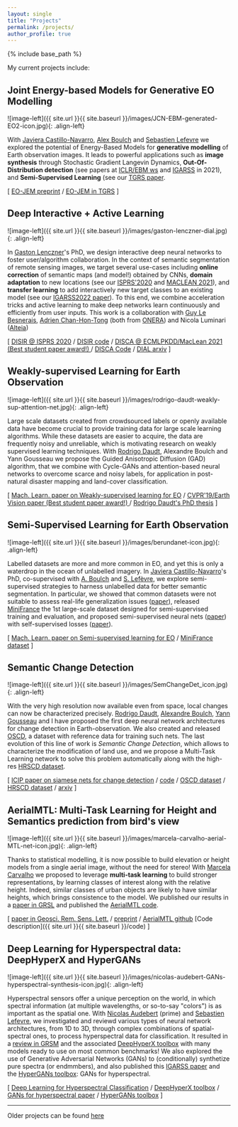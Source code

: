 ```yaml
---
layout: single
title: "Projects"
permalink: /projects/
author_profile: true
---
```


{% include base_path %}

My current projects include:

## Joint Energy-based Models for Generative EO Modelling

![image-left]({{ site.url }}{{ site.baseurl }}/images/JCN-EBM-generated-EO2-icon.jpg){: .align-left} 

With [Javiera Castillo-Navarro](), [Alex Boulch](https://www.boulch.eu/) and [Sebastien Lefevre](http://people.irisa.fr/Sebastien.Lefevre/) we explored the potential of Energy-Based Models for **generative modelling** of Earth observation images. It leads to powerful applications such as **image synthesis** through Stochastic Gradient Langevin Dynamics, **Out-Of-Distribution detection** (see papers at [ICLR/EBM ws](https://openreview.net/forum?id=1CtqZ1MvAFp) and [IGARSS](https://ieeexplore.ieee.org/document/9553440) in 2021), and **Semi-Supervised Learning** (see our [TGRS paper](https://hal.archives-ouvertes.fr/hal-03379500).

\[ [EO-JEM preprint](https://hal.archives-ouvertes.fr/hal-03379500) / [EO-JEM in TGRS](https://ieeexplore.ieee.org/document/9606737) \]

## Deep Interactive + Active Learning

![image-left]({{ site.url }}{{ site.baseurl }}/images/gaston-lenczner-dial.jpg){: .align-left} 

In [Gaston Lenczner](https://gaslen.github.io/)'s PhD, we design interactive deep neural networks to foster user/algorithm collaboration. In the context of semantic segmentation  of remote sensing images, we target several use-cases including **online correction** of semantic maps (and model!) obtained by CNNs, **domain adaptation** to new locations (see our [ISPRS'2020](https://www.isprs-ann-photogramm-remote-sens-spatial-inf-sci.net/V-2-2020/877/2020/isprs-annals-V-2-2020-877-2020.pdf) and [MACLEAN 2021](http://ceur-ws.org/Vol-2766/paper1.pdf)), and **transfer learning** to add interactively new target classes to an existing model (see our [IGARSS2022 paper]()). To this end, we combine acceleration tricks and active learning to make deep networks learn continuously and efficiently from user inputs. This work is a collaboration with [Guy Le Besnerais](https://scholar.google.com/citations?user=r8V306wAAAAJ&hl=en), [Adrien Chan-Hon-Tong](https://www.onera.fr/en/staff/adrien-chan-hon-tong) (both from [ONERA](https://www.onera.fr/)) and Nicola Luminari ([Alteia](https://alteia.com/))

\[ [DISIR @ ISPRS 2020](https://www.isprs-ann-photogramm-remote-sens-spatial-inf-sci.net/V-2-2020/877/2020/isprs-annals-V-2-2020-877-2020.pdf) / [DISIR code](https://github.com/delair-ai/DISIR) / [DISCA @ ECMLPKDD/MacLean 2021 (Best student paper award!) ](http://ceur-ws.org/Vol-2766/paper1.pdf) / [DISCA Code](https://github.com/delair-ai/DISCA) / [DIAL arxiv](https://arxiv.org/abs/2201.01047) \]


## Weakly-supervised Learning for Earth Observation

![image-left]({{ site.url }}{{ site.baseurl }}/images/rodrigo-daudt-weakly-sup-attention-net.jpg){: .align-left} 

Large scale datasets created from crowdsourced labels or openly available data have become crucial to provide training data for large scale learning algorithms. While these datasets are easier to acquire, the data are frequently noisy and unreliable, which is motivating research on weakly supervised learning techniques. With [Rodrigo Daudt](https://rcdaudt.github.io/), Alexandre Boulch and Yann Gousseau we propose the Guided Anisotropic Diffusion (GAD) algorithm, that we combine with Cycle-GANs and attention-based neural networks to overcome scarce and noisy labels, for application in post-natural disaster mapping and land-cover classification. 

\[ [Mach. Learn. paper on Weakly-supervised learning for EO](https://link.springer.com/article/10.1007%2Fs10994-021-06008-4) / [CVPR'19/Earth Vision paper (Best student paper award!) ](https://openaccess.thecvf.com/content_CVPRW_2019/html/EarthVision/Daudt_Guided_Anisotropic_Diffusion_and_Iterative_Learning_for_Weakly_Supervised_Change_CVPRW_2019_paper.html) / [Rodrigo Daudt's PhD thesis](https://tel.archives-ouvertes.fr/tel-03105668) \]

## Semi-Supervised Learning for Earth Observation

![image-left]({{ site.url }}{{ site.baseurl }}/images/berundanet-icon.jpg){: .align-left} 

Labelled datasets are more and more common in EO, and yet this is only a waterdrop in the ocean of unlabelled imagery. In [Javiera Castillo-Navarro](https://javicastillo.ml/)'s PhD, co-supervised with [A. Boulch](http://www.boulch.eu/) and [S. Lefèvre](http://people.irisa.fr/Sebastien.Lefevre/), we explore semi-supervised strategies to harness unlabelled data for better semantic segmentation. In particular, we showed that common datasets were not suitable to assess real-life generalization issues ([paper](https://hal.archives-ouvertes.fr/hal-02343915)), released [MiniFrance](https://ieee-dataport.org/open-access/minifrance) the 1st large-scale dataset designed for semi-supervised training and evaluation, and proposed semi-supervised neural nets ([paper](https://arxiv.org/abs/2010.07830)) with self-supervised losses ([paper](https://drive.google.com/file/d/1TAb4k6VgvTDZuw1LM7p8j3_QDXWBk5EZ/view?usp=sharing)).

\[ [Mach. Learn. paper on Semi-supervised learning for EO](https://arxiv.org/abs/2010.07830) / [MiniFrance dataset](https://ieee-dataport.org/open-access/minifrance) \]

## Semantic Change Detection

![image-left]({{ site.url }}{{ site.baseurl }}/images/SemChangeDet_icon.jpg){: .align-left} 

With the very high resolution now available even from space, local changes can now be characterized precisely. [Rodrigo Daudt](https://rcdaudt.github.io/), [Alexandre Boulch](https://www.boulch.eu/), [Yann Gousseau]() and I have proposed the first deep neural network architectures for change detection in Earth-observation. We also created and released [OSCD](https://rcdaudt.github.io/oscd/), a dataset with reference data for training such nets. The last evolution of this line of work is _Semantic Change Detection_, which allows to characterize the modification of land use, and we propose a Multi-Task Learning network to solve this problem automatically along with the high-res [HRSCD dataset](https://ieee-dataport.org/open-access/hrscd-high-resolution-semantic-change-detection-dataset).

\[ [ICIP paper on siamese nets for change detection](http://rcdaudt.github.io/files/2018icip-fully-convolutional.pdf) / [code](https://github.com/rcdaudt/fully_convolutional_change_detection) / [OSCD dataset](https://rcdaudt.github.io/oscd/) / [HRSCD dataset](https://ieee-dataport.org/open-access/hrscd-high-resolution-semantic-change-detection-dataset) / [arxiv](https://arxiv.org/abs/1810.08452) \]

## AerialMTL: Multi-Task Learning for Height and Semantics prediction from bird's view

![image-left]({{ site.url }}{{ site.baseurl }}/images/marcela-carvalho-aerial-MTL-net-icon.jpg){: .align-left} 

Thanks to statistical modelling, it is now possible to build elevation or height models from a single aerial image, without the need for stereo! With [Marcela Carvalho](https://marcelampc.github.io/) we proposed to leverage **multi-task learning** to build stronger representations, by learning classes of interest along with the relative height. Indeed, similar classes of urban objects are likely to have similar heights, which brings consistence to the model. We published our results in a [paper in GRSL](https://hal-univ-paris.archives-ouvertes.fr/UNIV-PARIS5/hal-02386074/) and published the [AerialMTL code](https://github.com/marcelampc/aerial_mtl).

\[ [paper in Geosci. Rem. Sens. Lett.](https://doi.org/10.1109/LGRS.2019.2947783) / [preprint](https://hal-univ-paris.archives-ouvertes.fr/UNIV-PARIS5/hal-02386074/) / [AerialMTL github](https://github.com/marcelampc/aerial_mtl) [Code description]({{ site.url }}{{ site.baseurl }}/code) \]

## Deep Learning for Hyperspectral data: DeepHyperX and HyperGANs

![image-left]({{ site.url }}{{ site.baseurl }}/images/nicolas-audebert-GANs-hyperspectral-synthesis-icon.jpg){: .align-left} 

Hyperspectral sensors offer a unique perception on the world, in which spectral information (at multiple wavelengths, or so-to-say "colors") is as important as the spatial one. With [Nicolas Audebert](https://nicolas.audebert.at/) (prime) and [Sebastien Lefevre](http://people.irisa.fr/Sebastien.Lefevre), we investigated and reviewd various types of neural network architectures, from 1D to 3D, through complex combinations of spatial-spectral ones, to process hyperspectral data for classification. It resulted in a [review in GRSM](https://arxiv.org/abs/1904.10674) and the associated [DeepHyperX toolbox](https://github.com/nshaud/DeepHyperX) with many models ready to use on most common benchmarks! We also explored the use of Generative Adversarial Networks (GANs) to (conditionally) synthetize pure spectra (or endmmbers), and also published this [IGARSS paper](https://arxiv.org/abs/1806.02583) and the [HyperGANs toolbox](https://github.com/nshaud/HyperGANs): GANs for hyperspectral.

\[ [Deep Learning for Hyperspectral Classification]() / [DeepHyperX toolbox](https://github.com/nshaud/DeepHyperX) / [GANs for hyperspectral paper](https://arxiv.org/abs/1806.02583) / [HyperGANs toolbox](https://github.com/nshaud/HyperGANs) \]


---

Older projects can be found [here](finished)
